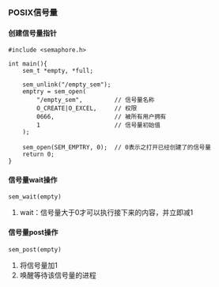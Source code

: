 ### POSIX信号量
#### 创建信号量指针
```
#include <semaphore.h>

int main(){
	sem_t *empty, *full;
	
	sem_unlink("/empty_sem");
	emptry = sem_open(
		"/empty_sem",         // 信号量名称
		O_CREATE|O_EXCEL,     // 权限
		0666,                 // 被所有用户拥有
		1                     // 信号量初始值
	);

	sem_open(SEM_EMPTRY, 0);  // 0表示之打开已经创建了的信号量
	return 0;
}
```

#### 信号量wait操作
```
sem_wait(empty)
```
1.  wait：信号量大于0才可以执行接下来的内容，并立即减1

#### 信号量post操作
```
sem_post(empty)
```
1. 将信号量加1
2. 唤醒等待该信号量的进程